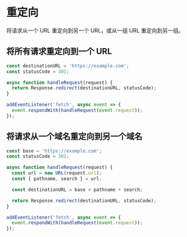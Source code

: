 # 重定向

将请求从一个 URL 重定向到另一个 URL，或从一组 URL 重定向到另一组。

## 将所有请求重定向到一个 URL

```javascript
const destinationURL = 'https://example.com';
const statusCode = 301;

async function handleRequest(request) {
  return Response.redirect(destinationURL, statusCode);
}

addEventListener('fetch', async event => {
  event.respondWith(handleRequest(event.request));
});
```

## 将请求从一个域名重定向到另一个域名

```javascript
const base = 'https://example.com';
const statusCode = 301;

async function handleRequest(request) {
  const url = new URL(request.url);
  const { pathname, search } = url;

  const destinationURL = base + pathname + search;

  return Response.redirect(destinationURL, statusCode);
}

addEventListener('fetch', async event => {
  event.respondWith(handleRequest(event.request));
});
```
